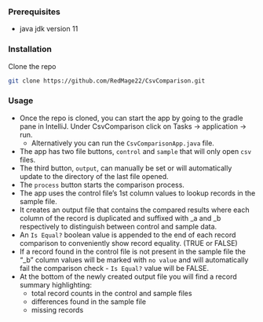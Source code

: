 ### Prerequisites

* java jdk version 11

### Installation

Clone the repo
   ```sh
   git clone https://github.com/RedMage22/CsvComparison.git
   ```

### Usage

- Once the repo is cloned, you can start the app by going to the gradle pane in IntelliJ. Under CsvComparison click on Tasks -> application -> run.
    - Alternatively you can run the `CsvComparisonApp.java` file.
- The app has two file buttons, `control` and `sample` that will only open `csv` files.
- The third button, `output`, can manually be set or will automatically update to the directory of the last file opened. 
- The `process` button starts the comparison process.
- The app uses the control file’s 1st column values to lookup records in the sample file.
- It creates an output file that contains the compared results where each column of the record is duplicated and suffixed with _a and _b respectively to
  distinguish between control and sample data.
- An `Is Equal?` boolean value is appended to the end of each record comparison to conveniently show record equality. (TRUE or FALSE)
- If a record found in the control file is not present in the sample file the “_b” column values will be marked with `no value` and will
  automatically fail the comparison check - `Is Equal?` value will be FALSE.
- At the bottom of the newly created output file you will find a record summary highlighting:
    - total record counts in the control and sample files
    - differences found in the sample file
    - missing records